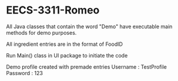 # EECS-3311-Romeo

All Java classes that contain the word "Demo" have executable main methods for demo purposes.

All ingredient entries are in the format of FoodID

Run Main() class in UI package to initiate the code

Demo profile created with premade entries
Username : TestProfile
Password : 123
